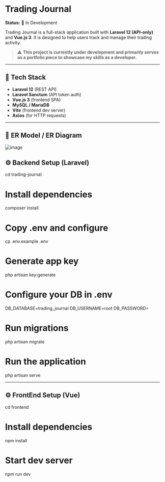 # Trading Journal

**Status:** 🚧 In Development

Trading Journal is a full-stack application built with **Laravel 12 (API-only)** and **Vue.js 3**. It is designed to help users track and manage their trading activity.

> ⚠️ **This project is currently under development and primarily serves as a portfolio piece to showcase my skills as a developer.**

---

## 🧱 Tech Stack

- **Laravel 12** (REST API)
- **Laravel Sanctum** (API token auth)
- **Vue.js 3** (frontend SPA)
- **MySQL / MariaDB**
- **Vite** (frontend dev server)
- **Axios** (for HTTP requests)

---

## 🧱 ER Model / ER Diagram

![image](https://github.com/user-attachments/assets/63306c81-a880-4191-9880-6314413122c5)


## ⚙️ Backend Setup (Laravel)

cd trading-journal

# Install dependencies
composer install

# Copy .env and configure
cp .env.example .env

# Generate app key
php artisan key:generate

# Configure your DB in .env
DB_DATABASE=trading_journal
DB_USERNAME=root
DB_PASSWORD=

# Run migrations
php artisan migrate

# Run the application
php artisan serve

---

## ⚙️ FrontEnd Setup (Vue)

cd frontend

# Install dependencies
npm install

# Start dev server
npm run dev
